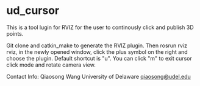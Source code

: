 ud_cursor
=========
This is a tool lugin for RVIZ for the user to continously click and publish 3D points.

Git clone and catkin_make to generate the RVIZ plugin. Then rosrun rviz rviz, in the newly opened window, click the plus symbol on the right and choose the plugin. Default shortcut is "u". You can click "m" to exit cursor click mode and rotate camera view.

Contact Info:
Qiaosong Wang
University of Delaware
qiaosong@udel.edu
